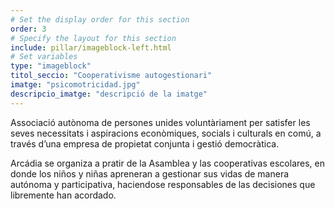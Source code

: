 ```yaml
---
# Set the display order for this section
order: 3
# Specify the layout for this section
include: pillar/imageblock-left.html
# Set variables
type: "imageblock"
titol_seccio: "Cooperativisme autogestionari"
imatge: "psicomotricidad.jpg"
descripcio_imatge: "descripció de la imatge"
---
```

Associació autònoma de persones unides voluntàriament per satisfer les seves necessitats i aspiracions econòmiques, socials i culturals en comú, a través d’una empresa de propietat conjunta i gestió democràtica.

Arcádia se organiza a  pratir de la Asamblea y las cooperativas escolares, en donde los niños y niñas apreneran a gestionar sus vidas de manera autónoma y participativa, haciendose responsables de las decisiones que libremente han acordado.
